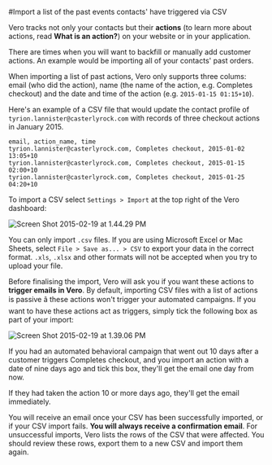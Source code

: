 #Import a list of the past events contacts' have triggered via CSV

Vero tracks not only your contacts but their  **actions** (to learn more about actions, read  **What is an action?**) on your website or in your application.

There are times when you will want to backfill or manually add customer actions. An example would be importing all of your contacts' past orders.

When importing a list of past actions, Vero only supports three colums: email (who did the action), name (the name of the action, e.g. Completes checkout) and the date and time of the action (e.g. `2015-01-15 01:15+10`).

Here's an example of a CSV file that would update the contact profile of `tyrion.lannister@casterlyrock.com` with records of three checkout actions in January 2015.

    email, action_name, time
    tyrion.lannister@casterlyrock.com, Completes checkout, 2015-01-02 13:05+10
    tyrion.lannister@casterlyrock.com, Completes checkout, 2015-01-15 02:00+10
    tyrion.lannister@casterlyrock.com, Completes checkout, 2015-01-25 04:20+10

To import a CSV select `Settings > Import` at the top right of the Vero dashboard:

![Screen Shot 2015-02-19 at 1.44.29 PM](https://www.getvero.com/wp-content/uploads/2015/02/Screen-Shot-2015-02-19-at-1.44.29-PM.png)

You can only import `.csv` files. If you are using Microsoft Excel or Mac Sheets, select `File > Save as... > CSV` to export your data in the correct format. `.xls`, `.xlsx` and other formats will not be accepted when you try to upload your file.

Before finalising the import, Vero will ask you if you want these actions to **trigger emails in Vero**. By default, importing CSV files with a list of actions is passive â these actions won't trigger your automated campaigns. If you want to have these actions act as triggers, simply tick the following box as part of your import:

![Screen Shot 2015-02-19 at 1.39.06 PM](https://www.getvero.com/wp-content/uploads/2015/02/Screen-Shot-2015-02-19-at-1.39.06-PM.png)

If you had an automated behavioral campaign that went out 10 days after a customer triggers Completes checkout, and you import an action with a date of nine days ago and tick this box, they'll get the email one day from now.

If they had taken the action 10 or more days ago, they'll get the email immediately.

You will receive an email once your CSV has been successfully imported, or if your CSV import fails. **You will always receive a confirmation email**. For unsuccessful imports, Vero lists the rows of the CSV that were affected. You should review these rows, export them to a new CSV and import them again.